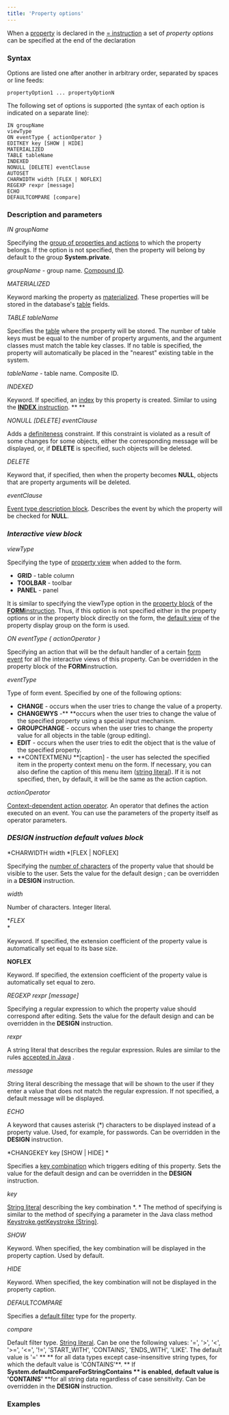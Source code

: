 ```yaml
---
title: 'Property options'
---
```


When a [property](Properties.md) is declared in the [= instruction](Instruction_=.md) a set of *property options* can be specified at the end of the declaration 

### Syntax

Options are listed one after another in arbitrary order, separated by spaces or line feeds:

    propertyOption1 ... propertyOptionN

The following set of options is supported (the syntax of each option is indicated on a separate line):

    IN groupName
    viewType
    ON eventType { actionOperator }
    EDITKEY key [SHOW | HIDE]
    MATERIALIZED
    TABLE tableName
    INDEXED
    NONULL [DELETE] eventClause
    AUTOSET
    CHARWIDTH width [FLEX | NOFLEX]
    REGEXP rexpr [message] 
    ECHO
    DEFAULTCOMPARE [compare]

### Description and parameters

*IN groupName*

Specifying the [group of properties and actions](Groups_of_properties_and_actions.md) to which the property belongs. If the option is not specified, then the property will belong by default to the group **System.private**.

*groupName -* group name. [Compound ID](IDs_1573053.html#IDs-cid).

*MATERIALIZED*

Keyword marking the property as [materialized](Materializations.md). These properties will be stored in the database's [table](Tables.md) fields.

*TABLE tableName*

Specifies the [table](Tables.md) where the property will be stored. The number of table keys must be equal to the number of property arguments, and the argument classes must match the table key classes. If no table is specified, the property will automatically be placed in the "nearest" existing table in the system.

*tableName* - table name. Composite ID. 

*INDEXED*

Keyword. If specified, an [index](Indexes.md) by this property is created. Similar to using the [**INDEX** instruction](INDEX_instruction.md). ** **

*NONULL \[DELETE\] eventClause*

Adds a [definiteness](Simple_constraints.md) constraint. If this constraint is violated as a result of some changes for some objects, either the corresponding message will be displayed, or, if **DELETE** is specified, such objects will be deleted.

*DELETE*

Keyword that, if specified, then when the property becomes **NULL**, objects that are property arguments will be deleted.

*eventClause*

[Event type description block](Event_description_block.md). Describes the event by which the property will be checked for **NULL**.

### *Interactive view block*

*viewType*

Specifying the type of [property view](Interactive-view_1573071.html#Interactiveview-property) when added to the form.

-   **GRID** - table column
-   **TOOLBAR** - toolbar
-   **PANEL** - panel

It is similar to specifying the viewType option in the [property block](Properties_and_actions_block.md) of the [**FORM**instruction](FORM_instruction.md). Thus, if this option is not specified either in the property options or in the property block directly on the form, the [default view](Interactive-view_1573071.html#Interactiveview-defaultPropertyView) of the property display group on the form is used.

*ON eventType { actionOperator }*

Specifying an action that will be the default handler of a certain [form event](Form_events.md) for all the interactive views of this property. Can be overridden in the property block of the **FORM**instruction.

*eventType*

Type of form event. Specified by one of the following options:

-   **CHANGE** - occurs when the user tries to change the value of a property.
-   **CHANGEWYS** -** **occurs when the user tries to change the value of the specified property using a special input mechanism. 
-   **GROUPCHANGE** - occurs when the user tries to change the property value for all objects in the table (group editing).  
-   **EDIT** - occurs when the user tries to edit the object that is the value of the specified property. 
-   **CONTEXTMENU **\[caption\] - the user has selected the specified item in the property context menu on the form. If necessary, you can also define the caption of this menu item ([string literal](Literals_35521071.html#Literals-strliteral)). If it is not specified, then, by default, it will be the same as the action caption.

*actionOperator*

[Context-dependent action operator](Action-operator_36307157.html#Actionoperator-contextdependent). An operator that defines the action executed on an event. You can use the parameters of the property itself as operator parameters.

### *DESIGN instruction default values block*

*CHARWIDTH width *\[FLEX | NOFLEX\]

Specifying the [number of characters](Form-design_29884443.html#Formdesign-valueWidth) of the property value that should be visible to the user. Sets the value for the default design ; can be overridden in a **DESIGN** instruction.

*width*

Number of characters. Integer literal. 

**FLEX*  
*

Keyword. If specified, the extension coefficient of the property value is automatically set equal to its base size.

**NOFLEX**

Keyword. If specified, the extension coefficient of the property value is automatically set equal to zero.

*REGEXP rexpr \[message\]*

Specifying a regular expression to which the property value should correspond after editing. Sets the value for the default design and can be overridden in the **DESIGN** instruction.

*rexpr*

A string literal that describes the regular expression. Rules are similar to the rules [accepted in Java](http://docs.oracle.com/javase/7/docs/api/java/util/regex/Pattern.html) .

*message*

*S*tring literal describing the message that will be shown to the user if they enter a value that does not match the regular expression. If not specified, a default message will be displayed.

*ECHO*

A keyword that causes asterisk (\*) characters to be displayed instead of a property value. Used, for example, for passwords. Can be overridden in the **DESIGN** instruction. 

*CHANGEKEY key \[SHOW | HIDE\] *

Specifies a [key combination](Form-events_5636111.html#Formevents-keyboard) which triggers editing of this property. Sets the value for the default design and can be overridden in the **DESIGN** instruction.

*key*

[String literal](Literals_35521071.html#Literals-strliteral) describing the key combination *. * The method of specifying is similar to the method of specifying a parameter in the Java class method [Keystroke.getKeystroke (String)](http://docs.oracle.com/javase/7/docs/api/javax/swing/KeyStroke.html#getKeyStroke(java.lang.String)).

*SHOW*

Keyword. When specified, the key combination will be displayed in the property caption. Used by default.

*HIDE*

Keyword. When specified, the key combination will not be displayed in the property caption. 

*DEFAULTCOMPARE*

Specifies a [default filter](Interactive-view_1573071.html#Interactiveview-userfilters) type for the property.

*compare*

Default filter type. [String literal](Literals_35521071.html#Literals-strliteral). Can be one the following values: '=', '\>', '<', '\>=', '<=', '!=', 'START\_WITH', 'CONTAINS', 'ENDS\_WITH', 'LIKE'. The default value is '=' ** ** for all data types except case-insensitive string types, for which the default value is 'CONTAINS'**. ** If **System.defaultCompareForStringContains ** is enabled, default value is 'CONTAINS'** **for all string data regardless of case sensitivity. Can be overridden in the **DESIGN** instruction.

### Examples

